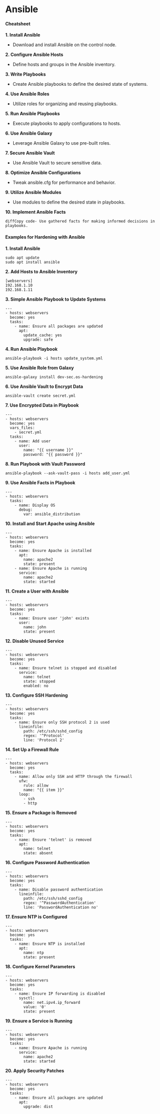 # Ansible

#### Cheatsheet <a href="#cheatsheet" id="cheatsheet"></a>

**1. Install Ansible**

* Download and install Ansible on the control node.

**2. Configure Ansible Hosts**

* Define hosts and groups in the Ansible inventory.

**3. Write Playbooks**

* Create Ansible playbooks to define the desired state of systems.

**4. Use Ansible Roles**

* Utilize roles for organizing and reusing playbooks.

**5. Run Ansible Playbooks**

* Execute playbooks to apply configurations to hosts.

**6. Use Ansible Galaxy**

* Leverage Ansible Galaxy to use pre-built roles.

**7. Secure Ansible Vault**

* Use Ansible Vault to secure sensitive data.

**8. Optimize Ansible Configurations**

* Tweak ansible.cfg for performance and behavior.

**9. Utilize Ansible Modules**

* Use modules to define the desired state in playbooks.

**10. Implement Ansible Facts**

```
diffCopy code- Use gathered facts for making informed decisions in playbooks.
```

#### Examples for Hardening with Ansible <a href="#examples-for-hardening-with-ansible" id="examples-for-hardening-with-ansible"></a>

**1. Install Ansible**

```
sudo apt update
sudo apt install ansible
```

**2. Add Hosts to Ansible Inventory**

```
[webservers]
192.168.1.10
192.168.1.11
```

**3. Simple Ansible Playbook to Update Systems**

```
---
- hosts: webservers
  become: yes
  tasks:
    - name: Ensure all packages are updated
      apt:
        update_cache: yes
        upgrade: safe
```

**4. Run Ansible Playbook**

```
ansible-playbook -i hosts update_system.yml
```

**5. Use Ansible Role from Galaxy**

```
ansible-galaxy install dev-sec.os-hardening
```

**6. Use Ansible Vault to Encrypt Data**

```
ansible-vault create secret.yml
```

**7. Use Encrypted Data in Playbook**

```
---
- hosts: webservers
  become: yes
  vars_files:
    - secret.yml
  tasks:
    - name: Add user
      user:
        name: "{{ username }}"
        password: "{{ password }}"
```

**8. Run Playbook with Vault Password**

```
ansible-playbook --ask-vault-pass -i hosts add_user.yml
```

**9. Use Ansible Facts in Playbook**

```
---
- hosts: webservers
  tasks:
    - name: Display OS
      debug:
        var: ansible_distribution
```

**10. Install and Start Apache using Ansible**

```
---
- hosts: webservers
  become: yes
  tasks:
    - name: Ensure Apache is installed
      apt:
        name: apache2
        state: present
    - name: Ensure Apache is running
      service:
        name: apache2
        state: started
```

**11. Create a User with Ansible**

```
---
- hosts: webservers
  become: yes
  tasks:
    - name: Ensure user 'john' exists
      user:
        name: john
        state: present
```

**12. Disable Unused Service**

```
---
- hosts: webservers
  become: yes
  tasks:
    - name: Ensure telnet is stopped and disabled
      service:
        name: telnet
        state: stopped
        enabled: no
```

**13. Configure SSH Hardening**

```
---
- hosts: webservers
  become: yes
  tasks:
    - name: Ensure only SSH protocol 2 is used
      lineinfile:
        path: /etc/ssh/sshd_config
        regex: '^Protocol'
        line: 'Protocol 2'
```

**14. Set Up a Firewall Rule**

```
---
- hosts: webservers
  become: yes
  tasks:
    - name: Allow only SSH and HTTP through the firewall
      ufw:
        rule: allow
        name: "{{ item }}"
      loop:
        - ssh
        - http
```

**15. Ensure a Package is Removed**

```
---
- hosts: webservers
  become: yes
  tasks:
    - name: Ensure 'telnet' is removed
      apt:
        name: telnet
        state: absent
```

**16. Configure Password Authentication**

```
---
- hosts: webservers
  become: yes
  tasks:
    - name: Disable password authentication
      lineinfile:
        path: /etc/ssh/sshd_config
        regex: '^PasswordAuthentication'
        line: 'PasswordAuthentication no'
```

**17. Ensure NTP is Configured**

```
---
- hosts: webservers
  become: yes
  tasks:
    - name: Ensure NTP is installed
      apt:
        name: ntp
        state: present
```

**18. Configure Kernel Parameters**

```
---
- hosts: webservers
  become: yes
  tasks:
    - name: Ensure IP forwarding is disabled
      sysctl:
        name: net.ipv4.ip_forward
        value: '0'
        state: present
```

**19. Ensure a Service is Running**

```
---
- hosts: webservers
  become: yes
  tasks:
    - name: Ensure Apache is running
      service:
        name: apache2
        state: started
```

**20. Apply Security Patches**

```
---
- hosts: webservers
  become: yes
  tasks:
    - name: Ensure all packages are updated
      apt:
        upgrade: dist
        
```
